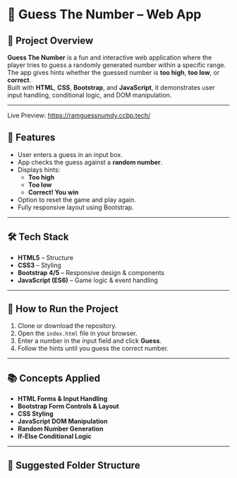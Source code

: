 # 🎯 Guess The Number – Web App

## 📌 Project Overview
**Guess The Number** is a fun and interactive web application where the player tries to guess a randomly generated number within a specific range.  
The app gives hints whether the guessed number is **too high**, **too low**, or **correct**.  
Built with **HTML**, **CSS**, **Bootstrap**, and **JavaScript**, it demonstrates user input handling, conditional logic, and DOM manipulation.

---

Live Preview: https://ramguessnumdy.ccbp.tech/

## 🎯 Features
- User enters a guess in an input box.
- App checks the guess against a **random number**.
- Displays hints:
  - **Too high**
  - **Too low**
  - **Correct! You win**
- Option to reset the game and play again.
- Fully responsive layout using Bootstrap.

---

## 🛠 Tech Stack
- **HTML5** – Structure
- **CSS3** – Styling
- **Bootstrap 4/5** – Responsive design & components
- **JavaScript (ES6)** – Game logic & event handling

---

## 🚀 How to Run the Project
1. Clone or download the repository.
2. Open the `index.html` file in your browser.
3. Enter a number in the input field and click **Guess**.
4. Follow the hints until you guess the correct number.

---

## 📚 Concepts Applied
- **HTML Forms & Input Handling**
- **Bootstrap Form Controls & Layout**
- **CSS Styling**
- **JavaScript DOM Manipulation**
- **Random Number Generation**
- **If-Else Conditional Logic**

---

## 📂 Suggested Folder Structure
